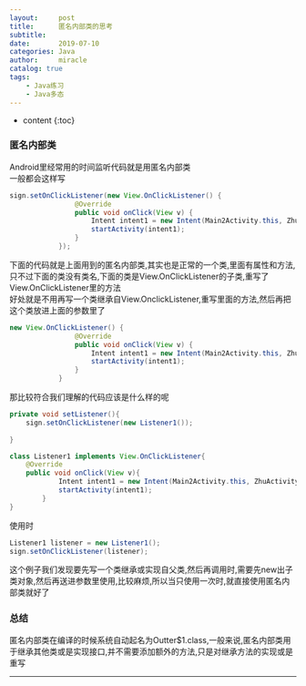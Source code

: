 ```yaml
---
layout:     post
title:      匿名内部类的思考
subtitle:   
date:       2019-07-10
categories: Java
author:     miracle
catalog: true
tags:
    - Java练习
    - Java多态
---
```

* content
{:toc}
### 匿名内部类

Android里经常用的时间监听代码就是用匿名内部类  
一般都会这样写 

```java
sign.setOnClickListener(new View.OnClickListener() {
                @Override
                public void onClick(View v) {
                    Intent intent1 = new Intent(Main2Activity.this, ZhuActivity.class);
                    startActivity(intent1);
                }
            });
```


下面的代码就是上面用到的匿名内部类,其实也是正常的一个类,里面有属性和方法,只不过下面的类没有类名,下面的类是View.OnClickListener的子类,重写了View.OnClickListener里的方法  
好处就是不用再写一个类继承自View.OnclickListener,重写里面的方法,然后再把这个类放进上面的参数里了

```java
new View.OnClickListener() {
                @Override
                public void onClick(View v) {
                    Intent intent1 = new Intent(Main2Activity.this, ZhuActivity.class);
                    startActivity(intent1);
                }
            }
```

那比较符合我们理解的代码应该是什么样的呢

```java
private void setListener(){
	sign.setOnClickListener(new Listener1());
	
}
```

```java
class Listener1 implements View.OnClickListener{
	@Override
	public void onClick(View v){
			Intent intent1 = new Intent(Main2Activity.this, ZhuActivity.class);
            startActivity(intent1);
		}
}

```
使用时

```java
Listener1 listener = new Listener1();
sign.setOnClickListener(listener);

```

这个例子我们发现要先写一个类继承或实现自父类,然后再调用时,需要先new出子类对象,然后再送进参数里使用,比较麻烦,所以当只使用一次时,就直接使用匿名内部类就好了


### 总结

匿名内部类在编译的时候系统自动起名为Outter$1.class,一般来说,匿名内部类用于继承其他类或是实现接口,并不需要添加额外的方法,只是对继承方法的实现或是重写


---

